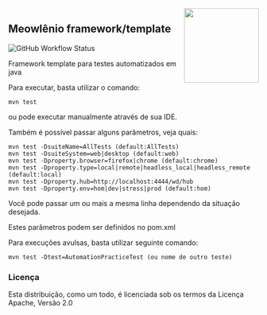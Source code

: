 <img align="right" width="auto" height="150" src="https://raw.githubusercontent.com/clevsampaio/resources/master/email_logo.png">

## Meowlênio framework/template
![GitHub Workflow Status](https://img.shields.io/github/workflow/status/clevsampaio/template-selenium/maven?style=for-the-badge)

Framework template para testes automatizados em java

Para executar, basta utilizar o comando:
```
mvn test
```
ou pode executar manualmente através de sua IDE.

Também é possível passar alguns parâmetros, veja quais:
```
mvn test -DsuiteName=AllTests (default:AllTests)
mvn test -DsuiteSystem=web|desktop (default:web)
mvn test -Dproperty.browser=firefox|chrome (default:chrome)
mvn test -Dproperty.type=local|remote|headless_local|headless_remote (default:local)
mvn test -Dproperty.hub=http://localhost:4444/wd/hub
mvn test -Dproperty.env=hom|dev|stress|prod (default:hom)
```
Você pode passar um ou mais a mesma linha dependendo da situação desejada.

Estes parâmetros podem ser definidos no pom.xml

Para execuções avulsas, basta utilizar seguinte comando:
```
mvn test -Dtest=AutomationPracticeTest (ou nome de outro teste)
```

### Licença
Esta distribuição, como um todo, é licenciada sob os termos da Licença Apache, Versão 2.0